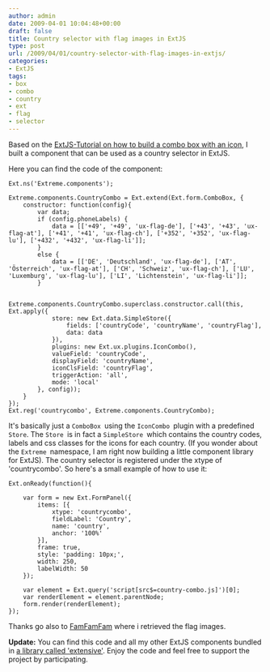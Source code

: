 ```yaml
---
author: admin
date: 2009-04-01 10:04:48+00:00
draft: false
title: Country selector with flag images in ExtJS
type: post
url: /2009/04/01/country-selector-with-flag-images-in-extjs/
categories:
- ExtJS
tags:
- box
- combo
- country
- ext
- flag
- selector
---
```


Based on the [ExtJS-Tutorial on how to build a combo box with an icon](http://extjs.com/learn/Tutorial:Extending_Ext_Class), I built a component that can be used as a country selector in ExtJS.

Here you can find the code of the component: 


    
    
    Ext.ns('Extreme.components');
    
    Extreme.components.CountryCombo = Ext.extend(Ext.form.ComboBox, {
        constructor: function(config){
            var data;
            if (config.phoneLabels) {
                data = [['+49', '+49', 'ux-flag-de'], ['+43', '+43', 'ux-flag-at'], ['+41', '+41', 'ux-flag-ch'], ['+352', '+352', 'ux-flag-lu'], ['+432', '+432', 'ux-flag-li']];
            }
            else {
                data = [['DE', 'Deutschland', 'ux-flag-de'], ['AT', 'Österreich', 'ux-flag-at'], ['CH', 'Schweiz', 'ux-flag-ch'], ['LU', 'Luxemburg', 'ux-flag-lu'], ['LI', 'Lichtenstein', 'ux-flag-li']];
            }
            
            Extreme.components.CountryCombo.superclass.constructor.call(this, Ext.apply({
                store: new Ext.data.SimpleStore({
                    fields: ['countryCode', 'countryName', 'countryFlag'],
                    data: data
                }),
                plugins: new Ext.ux.plugins.IconCombo(),
                valueField: 'countryCode',
                displayField: 'countryName',
                iconClsField: 'countryFlag',
                triggerAction: 'all',
                mode: 'local'
            }, config));
        }
    });
    Ext.reg('countrycombo', Extreme.components.CountryCombo);
    



It's basically just a `ComboBox `using the `IconCombo `plugin with a predefined `Store`. The `Store `is in fact a `SimpleStore `which contains the country codes, labels and css classes for the icons for each country. 
(If you wonder about the `Extreme `namespace, I am right now building a little component library for ExtJS).
The country selector is registered under the xtype of 'countrycombo'. So here's a small example of how to use it:


    
    
    Ext.onReady(function(){
    	
        var form = new Ext.FormPanel({
    		items: [{
    			xtype: 'countrycombo',
    			fieldLabel: 'Country',
                name: 'country',
    			anchor: '100%'
    		}],
    		frame: true,
    		style: 'padding: 10px;',
    		width: 250,
    		labelWidth: 50
    	});
        
    	var element = Ext.query('script[src$=country-combo.js]')[0];
    	var renderElement = element.parentNode;
    	form.render(renderElement);
    });
    



Thanks go also to [FamFamFam](http://www.famfamfam.com/lab/icons/flags/) where i retrieved the flag images.

**Update:** You can find this code and all my other ExtJS components bundled in [a library called 'extensive'](http://code.google.com/p/extensive/). Enjoy the code and feel free to support the project by participating.
